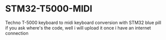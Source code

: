 # STM32-T5000-MIDI
Techno T-5000 keyboard to midi keyboard conversion with STM32 blue pill 
 if you ask where's the code, well i will upload it once i have an internet connection 
